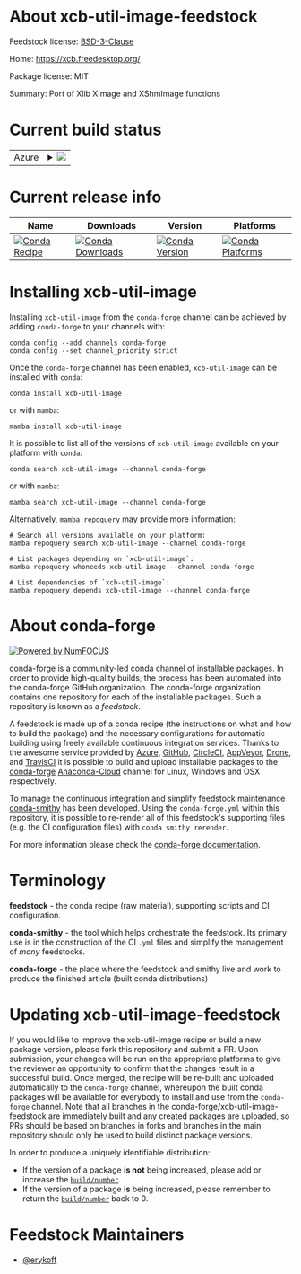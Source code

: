About xcb-util-image-feedstock
==============================

Feedstock license: [BSD-3-Clause](https://github.com/conda-forge/xcb-util-image-feedstock/blob/main/LICENSE.txt)

Home: https://xcb.freedesktop.org/

Package license: MIT

Summary: Port of Xlib XImage and XShmImage functions

Current build status
====================


<table>
    
  <tr>
    <td>Azure</td>
    <td>
      <details>
        <summary>
          <a href="https://dev.azure.com/conda-forge/feedstock-builds/_build/latest?definitionId=16399&branchName=main">
            <img src="https://dev.azure.com/conda-forge/feedstock-builds/_apis/build/status/xcb-util-image-feedstock?branchName=main">
          </a>
        </summary>
        <table>
          <thead><tr><th>Variant</th><th>Status</th></tr></thead>
          <tbody><tr>
              <td>linux_64</td>
              <td>
                <a href="https://dev.azure.com/conda-forge/feedstock-builds/_build/latest?definitionId=16399&branchName=main">
                  <img src="https://dev.azure.com/conda-forge/feedstock-builds/_apis/build/status/xcb-util-image-feedstock?branchName=main&jobName=linux&configuration=linux%20linux_64_" alt="variant">
                </a>
              </td>
            </tr><tr>
              <td>linux_aarch64</td>
              <td>
                <a href="https://dev.azure.com/conda-forge/feedstock-builds/_build/latest?definitionId=16399&branchName=main">
                  <img src="https://dev.azure.com/conda-forge/feedstock-builds/_apis/build/status/xcb-util-image-feedstock?branchName=main&jobName=linux&configuration=linux%20linux_aarch64_" alt="variant">
                </a>
              </td>
            </tr><tr>
              <td>linux_ppc64le</td>
              <td>
                <a href="https://dev.azure.com/conda-forge/feedstock-builds/_build/latest?definitionId=16399&branchName=main">
                  <img src="https://dev.azure.com/conda-forge/feedstock-builds/_apis/build/status/xcb-util-image-feedstock?branchName=main&jobName=linux&configuration=linux%20linux_ppc64le_" alt="variant">
                </a>
              </td>
            </tr>
          </tbody>
        </table>
      </details>
    </td>
  </tr>
</table>

Current release info
====================

| Name | Downloads | Version | Platforms |
| --- | --- | --- | --- |
| [![Conda Recipe](https://img.shields.io/badge/recipe-xcb--util--image-green.svg)](https://anaconda.org/conda-forge/xcb-util-image) | [![Conda Downloads](https://img.shields.io/conda/dn/conda-forge/xcb-util-image.svg)](https://anaconda.org/conda-forge/xcb-util-image) | [![Conda Version](https://img.shields.io/conda/vn/conda-forge/xcb-util-image.svg)](https://anaconda.org/conda-forge/xcb-util-image) | [![Conda Platforms](https://img.shields.io/conda/pn/conda-forge/xcb-util-image.svg)](https://anaconda.org/conda-forge/xcb-util-image) |

Installing xcb-util-image
=========================

Installing `xcb-util-image` from the `conda-forge` channel can be achieved by adding `conda-forge` to your channels with:

```
conda config --add channels conda-forge
conda config --set channel_priority strict
```

Once the `conda-forge` channel has been enabled, `xcb-util-image` can be installed with `conda`:

```
conda install xcb-util-image
```

or with `mamba`:

```
mamba install xcb-util-image
```

It is possible to list all of the versions of `xcb-util-image` available on your platform with `conda`:

```
conda search xcb-util-image --channel conda-forge
```

or with `mamba`:

```
mamba search xcb-util-image --channel conda-forge
```

Alternatively, `mamba repoquery` may provide more information:

```
# Search all versions available on your platform:
mamba repoquery search xcb-util-image --channel conda-forge

# List packages depending on `xcb-util-image`:
mamba repoquery whoneeds xcb-util-image --channel conda-forge

# List dependencies of `xcb-util-image`:
mamba repoquery depends xcb-util-image --channel conda-forge
```


About conda-forge
=================

[![Powered by
NumFOCUS](https://img.shields.io/badge/powered%20by-NumFOCUS-orange.svg?style=flat&colorA=E1523D&colorB=007D8A)](https://numfocus.org)

conda-forge is a community-led conda channel of installable packages.
In order to provide high-quality builds, the process has been automated into the
conda-forge GitHub organization. The conda-forge organization contains one repository
for each of the installable packages. Such a repository is known as a *feedstock*.

A feedstock is made up of a conda recipe (the instructions on what and how to build
the package) and the necessary configurations for automatic building using freely
available continuous integration services. Thanks to the awesome service provided by
[Azure](https://azure.microsoft.com/en-us/services/devops/), [GitHub](https://github.com/),
[CircleCI](https://circleci.com/), [AppVeyor](https://www.appveyor.com/),
[Drone](https://cloud.drone.io/welcome), and [TravisCI](https://travis-ci.com/)
it is possible to build and upload installable packages to the
[conda-forge](https://anaconda.org/conda-forge) [Anaconda-Cloud](https://anaconda.org/)
channel for Linux, Windows and OSX respectively.

To manage the continuous integration and simplify feedstock maintenance
[conda-smithy](https://github.com/conda-forge/conda-smithy) has been developed.
Using the ``conda-forge.yml`` within this repository, it is possible to re-render all of
this feedstock's supporting files (e.g. the CI configuration files) with ``conda smithy rerender``.

For more information please check the [conda-forge documentation](https://conda-forge.org/docs/).

Terminology
===========

**feedstock** - the conda recipe (raw material), supporting scripts and CI configuration.

**conda-smithy** - the tool which helps orchestrate the feedstock.
                   Its primary use is in the construction of the CI ``.yml`` files
                   and simplify the management of *many* feedstocks.

**conda-forge** - the place where the feedstock and smithy live and work to
                  produce the finished article (built conda distributions)


Updating xcb-util-image-feedstock
=================================

If you would like to improve the xcb-util-image recipe or build a new
package version, please fork this repository and submit a PR. Upon submission,
your changes will be run on the appropriate platforms to give the reviewer an
opportunity to confirm that the changes result in a successful build. Once
merged, the recipe will be re-built and uploaded automatically to the
`conda-forge` channel, whereupon the built conda packages will be available for
everybody to install and use from the `conda-forge` channel.
Note that all branches in the conda-forge/xcb-util-image-feedstock are
immediately built and any created packages are uploaded, so PRs should be based
on branches in forks and branches in the main repository should only be used to
build distinct package versions.

In order to produce a uniquely identifiable distribution:
 * If the version of a package **is not** being increased, please add or increase
   the [``build/number``](https://docs.conda.io/projects/conda-build/en/latest/resources/define-metadata.html#build-number-and-string).
 * If the version of a package **is** being increased, please remember to return
   the [``build/number``](https://docs.conda.io/projects/conda-build/en/latest/resources/define-metadata.html#build-number-and-string)
   back to 0.

Feedstock Maintainers
=====================

* [@erykoff](https://github.com/erykoff/)

